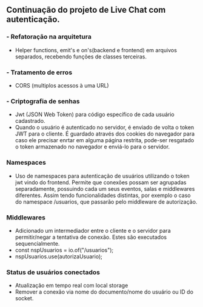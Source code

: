 ## Continuação do projeto de Live Chat com autenticação.

### - Refatoração na arquitetura

- Helper functions, emit's e on's(backend e frontend) em arquivos separados, recebendo funções de classes terceiras.

### - Tratamento de erros

- CORS (multiplos acessos à uma URL)

### - Criptografia de senhas

- Jwt (JSON Web Token) para código específico de cada usuário cadastrado.
- Quando o usuário é autenticado no servidor, é enviado de volta o token JWT para o cliente. É guardado através dos cookies do navegador para caso ele precisar enrtar em alguma página restrita, pode-ser resgatado o token armazenado no navegador e enviá-lo para o servidor.

### Namespaces

- Uso de namespaces para autenticação de usuários utilizando o token jwt vindo do frontend. Permite que conexões possam ser agrupadas separadamente, possuindo cada um seus eventos, salas e middlewares diferentes. Assim tendo funcionalidades distintas, por exemplo o caso do namespace /usuarios, que passarão pelo middleware de autorização.

### Middlewares

- Adicionado um intermediador entre o cliente e o servidor para permitir/negar a tentativa de conexão. Estes são executados sequencialmente.
- const nspUsuarios = io.of("/usuarios");
- nspUsuarios.use(autorizaUsuario);

### Status de usuários conectados

- Atualização em tempo real com local storage
- Remover a conexão via nome do documento/nome do usuário ou ID do socket.

